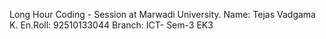 Long Hour Coding - Session at Marwadi University.
Name: Tejas Vadgama K.
En.Roll: 92510133044
Branch: ICT- Sem-3 EK3
